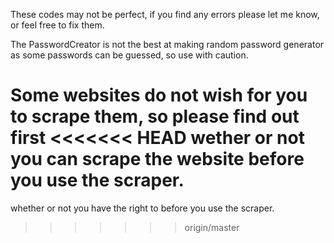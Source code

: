 These codes may not be perfect, if you find any errors please let me know, or
feel free to fix them.

The PasswordCreator is not the best at making random password generator
as some passwords can be guessed, so use with caution.

Some websites do not wish for you to scrape them, so please find out first
<<<<<<< HEAD
wether or not you can scrape the website before you use the scraper.
=======
whether or not you have the right to before you use the scraper.
>>>>>>> origin/master
